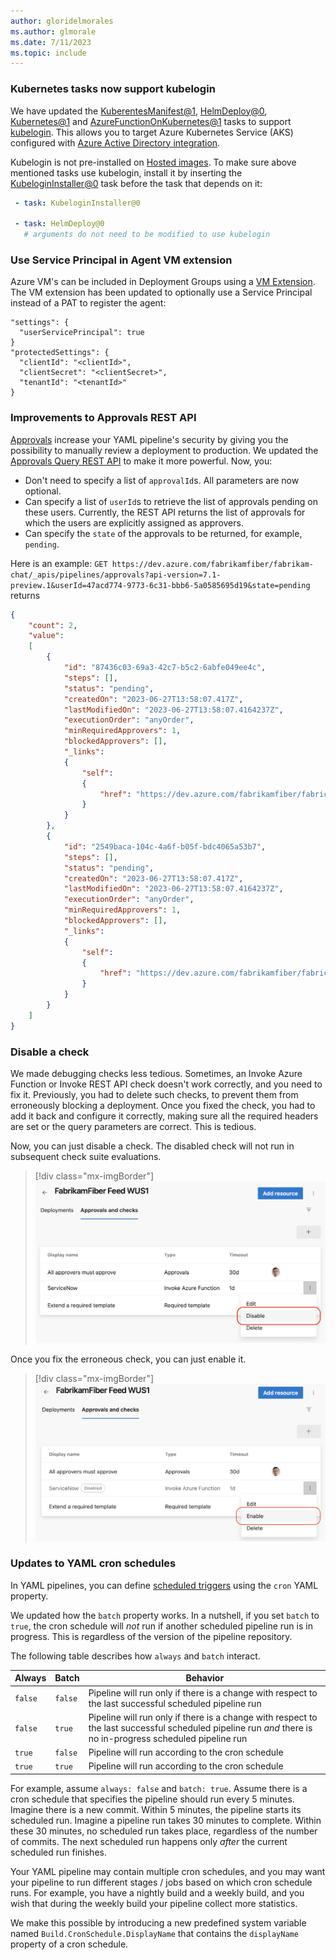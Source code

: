 ```yaml
---
author: gloridelmorales
ms.author: glmorale
ms.date: 7/11/2023
ms.topic: include
---
```


### Kubernetes tasks now support kubelogin

We have updated the  [KuberentesManifest@1](https://learn.microsoft.com/azure/devops/pipelines/tasks/reference/kubernetes-manifest-v1?view=azure-pipelines), [HelmDeploy@0](https://learn.microsoft.com/azure/devops/pipelines/tasks/reference/helm-deploy-v0?view=azure-pipelines), [Kubernetes@1](https://learn.microsoft.com/azure/devops/pipelines/tasks/reference/kubernetes-v1?view=azure-pipelines) and [AzureFunctionOnKubernetes@1](https://learn.microsoft.com/azure/devops/pipelines/tasks/reference/azure-function-on-kubernetes-v1?view=azure-pipelines) tasks to support [kubelogin](https://learn.microsoft.com/azure/aks/managed-azure-ad#non-interactive-sign-in-with-kubelogin). This allows you to target Azure Kubernetes Service (AKS) configured with [Azure Active Directory integration](https://learn.microsoft.com/azure/aks/managed-azure-ad).

Kubelogin is not pre-installed on [Hosted images](https://learn.microsoft.com/azure/devops/pipelines/agents/hosted?view=azure-devops&tabs=yaml). To make sure above mentioned tasks use kubelogin, install it by inserting the [KubeloginInstaller@0](https://learn.microsoft.com/azure/devops/pipelines/tasks/reference/kubelogin-installer-v0?view=azure-pipelines) task before the task that depends on it:

```yaml
 - task: KubeloginInstaller@0

 - task: HelmDeploy@0
   # arguments do not need to be modified to use kubelogin

```

### Use Service Principal in Agent VM extension

Azure VM's can be included in Deployment Groups using a [VM Extension](/azure/devops/pipelines/release/deployment-groups/howto-provision-deployment-group-agents?view=azure-devops#install-the-azure-pipelines-agent-azure-vm-extension-using-an-arm-template). The VM extension has been updated to optionally use a Service Principal instead of a PAT to register the agent:

```
"settings": {
  "userServicePrincipal": true
}
"protectedSettings": {
  "clientId": "<clientId>",
  "clientSecret": "<clientSecret>",
  "tenantId": "<tenantId>"
}
```

### Improvements to Approvals REST API

[Approvals](https://learn.microsoft.com/azure/devops/pipelines/process/approvals?view=azure-devops&tabs=check-pass#approvals) increase your YAML pipeline's security by giving you the possibility to manually review a deployment to production. We updated the [Approvals Query REST API](https://learn.microsoft.com/rest/api/azure/devops/approvalsandchecks/approvals/query) to make it more powerful. Now, you:
- Don't need to specify a list of `approvalId`s. All parameters are now optional.
- Can specify a list of `userId`s to retrieve the list of approvals pending on these users. Currently, the REST API returns the list of approvals for which the users are explicitly assigned as approvers.
- Can specify the `state` of the approvals to be returned, for example, `pending`.

Here is an example:
`GET https://dev.azure.com/fabrikamfiber/fabrikam-chat/_apis/pipelines/approvals?api-version=7.1-preview.1&userId=47acd774-9773-6c31-bbb6-5a0585695d19&state=pending` returns 
```json
{
    "count": 2,
    "value":
    [
        {
            "id": "87436c03-69a3-42c7-b5c2-6abfe049ee4c",
            "steps": [],
            "status": "pending",
            "createdOn": "2023-06-27T13:58:07.417Z",
            "lastModifiedOn": "2023-06-27T13:58:07.4164237Z",
            "executionOrder": "anyOrder",
            "minRequiredApprovers": 1,
            "blockedApprovers": [],
            "_links":
            {
                "self":
                {
                    "href": "https://dev.azure.com/fabrikamfiber/fabricam-chat/_apis/pipelines/approvals/87436c03-69a3-42c7-b5c2-6abfe049ee4c"
                }
            }
        },
        {
            "id": "2549baca-104c-4a6f-b05f-bdc4065a53b7",
            "steps": [],
            "status": "pending",
            "createdOn": "2023-06-27T13:58:07.417Z",
            "lastModifiedOn": "2023-06-27T13:58:07.4164237Z",
            "executionOrder": "anyOrder",
            "minRequiredApprovers": 1,
            "blockedApprovers": [],
            "_links":
            {
                "self":
                {
                    "href": "https://dev.azure.com/fabrikamfiber/fabricam-chat/_apis/pipelines/approvals/2549baca-104c-4a6f-b05f-bdc4065a53b7"
                }
            }
        }
    ]
}
```

### Disable a check 

We made debugging checks less tedious. Sometimes, an Invoke Azure Function or Invoke REST API check doesn't work correctly, and you need to fix it. Previously, you had to delete such checks, to prevent them from erroneously blocking a deployment. Once you fixed the check, you had to add it back and configure it correctly, making sure all the required headers are set or the query parameters are correct. This is tedious.

Now, you can just disable a check. The disabled check will not run in subsequent check suite evaluations.

> [!div class="mx-imgBorder"]
> ![Disable a check image.](../../media/224-pipelines-01.png "image showing how to disable a check for a pipeline")

Once you fix the erroneous check, you can just enable it.

> [!div class="mx-imgBorder"]
> ![Enable a check image.](../../media/224-pipelines-02.png "image showing how to enable a check for a pipeline")

### Updates to YAML cron schedules

In YAML pipelines, you can define [scheduled triggers](https://learn.microsoft.com/azure/devops/pipelines/process/scheduled-triggers?view=azure-devops&tabs=yaml#scheduled-triggers) using the `cron` YAML property.

We updated how the `batch` property works. In a nutshell, if you set `batch` to `true`, the cron schedule will _not_ run if another scheduled pipeline run is in progress. This is regardless of the version of the pipeline repository.

The following table describes how `always` and `batch` interact.

|Always|Batch| Behavior|
|-|-|-|
| `false` | `false` | Pipeline will run only if there is a change with respect to the last successful scheduled pipeline run|
| `false` | `true` | Pipeline will run only if there is a change with respect to the last successful scheduled pipeline run *and* there is no in-progress scheduled pipeline run|
| `true`| `false` | Pipeline will run according to the cron schedule|
| `true`| `true` | Pipeline will run according to the cron schedule|

For example, assume `always: false` and `batch: true`. Assume there is a cron schedule that specifies the pipeline should run every 5 minutes. Imagine there is a new commit. Within 5 minutes, the pipeline starts its scheduled run. Imagine a pipeline run takes 30 minutes to complete. Within these 30 minutes, no scheduled run takes place, regardless of the number of commits. The next scheduled run happens only _after_ the current scheduled run finishes.

Your YAML pipeline may contain multiple cron schedules, and you may want your pipeline to run different stages / jobs based on which cron schedule runs. For example, you have a nightly build and a weekly build, and you wish that during the weekly build your pipeline collect more statistics. 

We make this possible by introducing a new predefined system variable named `Build.CronSchedule.DisplayName` that contains the `displayName` property of a cron schedule.
